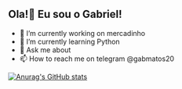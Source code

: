 ## Ola!👋 Eu sou o Gabriel! 

- 🔭 I’m currently working on mercadinho
- 🌱 I’m currently learning Python
- 💬 Ask me about 
- 📫 How to reach me on telegram @gabmatos20

[![Anurag's GitHub stats](https://github-readme-stats.vercel.app/api?username=sukunadotjpg)](https://github.com/anuraghazra/github-readme-stats)

